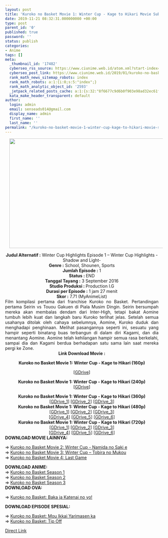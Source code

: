 ```yaml
---
layout: post
title: 'Kuroko no Basket Movie 1: Winter Cup - Kage to Hikari Movie Subtitle Indonesia'
date: 2019-11-21 08:32:31.000000000 +00:00
type: post
parent_id: '0'
published: true
password: ''
status: publish
categories:
- Anime
tags: []
meta:
  _thumbnail_id: '17482'
  cyberseo_rss_source: https://www.ciunime.web.id/atom.xml?start-index=2851&max-results=150
  cyberseo_post_link: https://www.ciunime.web.id/2019/01/kuroko-no-basket-movie-1-winter-cup.html
  rank_math_news_sitemap_robots: index
  rank_math_robots: a:1:{i:0;s:5:"index";}
  rank_math_analytic_object_id: '2593'
  _jetpack_related_posts_cache: a:1:{s:32:"8f6677c9d6b0f903e98ad32ec61f8deb";a:2:{s:7:"expires";i:1653145680;s:7:"payload";a:3:{i:0;a:1:{s:2:"id";i:25977;}i:1;a:1:{s:2:"id";i:25983;}i:2;a:1:{s:2:"id";i:25979;}}}}
  kata_make_header_transparent: default
author:
  login: admin
  email: senseads014@gmail.com
  display_name: admin
  first_name: ''
  last_name: ''
permalink: "/kuroko-no-basket-movie-1-winter-cup-kage-to-hikari-movie-subtitle-indonesia/"
---
```

<div class="separator" style="clear: both; text-align: center;"><a href="https://3.bp.blogspot.com/-_r_AJ-GNpYg/XEv6dEzxwoI/AAAAAAAAIkk/YveMS27rxBsVryunP_s6SSpcSo5XU37zgCLcBGAs/s1600/Kuroko%2Bno%2BBasket%2BMovie%2B1%2B-%2BWinter%2BCup%2B-%2BKage%2Bto%2BHikari.jpg" imageanchor="1" style="margin-left: 1em; margin-right: 1em;"><img border="0" data-original-height="720" data-original-width="1280" height="360" src="{{ site.baseurl }}/assets/2019/11/Kuroko%2Bno%2BBasket%2BMovie%2B1%2B-%2BWinter%2BCup%2B-%2BKage%2Bto%2BHikari.jpg" width="640" /></a></div>
<p>
<div style="text-align: center;"><b>Judul</b><b><b> Alternatif</b> :</b> Winter Cup Highlights Episode 1 – Winter Cup Highlights -Shadow and Light-</div>
<div style="text-align: center;"><b><b>Genre :</b></b>&nbsp;School, Shounen, Sports</div>
<div style="text-align: center;"><b>Jumlah Episode :</b> 1<br /><b>Status :&nbsp;</b>END<br /><b>Tanggal Tayang :</b> 3 September 2016<br /><b>Studio Produksi : </b>Production I.G<br /><b>Durasi per Episode :</b> 1 jam 27 menit</div>
<div style="text-align: center;"><b>Skor :</b> 7.71 (MyAnimeList)</div>
<div style="text-align: center;"></div>
<div style="text-align: justify;">Film kompilasi pertama dari franchise Kuroko no Basket. Pertandingan pertama Seirin vs Touou Gakuen di Piala Musim Dingin. Seirin bersumpah mereka akan membalas dendam dari Inter-High, tetapi bakat Aomine tumbuh lebih kuat dan langkah baru Kuroko terlihat jelas. Setelah semua usahanya ditolak oleh cahaya sebelumnya, Aomine, Kuroko duduk dan menghadapi penghinaan. Melihat pasangannya seperti ini, sesuatu yang hampir seperti binatang buas terbangun di dalam diri Kagami, dan dia menantang Aomine. Aomine telah kehilangan hampir semua rasa berkelahi, sampai dia dan Kagami berdua berhadapan satu sama lain saat mereka pergi ke Zone.</div>
<div style="text-align: justify;"></div>
<div style="text-align: justify;"></div>
<div style="text-align: center;"><b>Link Download Movie :</b></div>
<div style="text-align: center;">
<div style="text-align: center;"></div>
<p><b>Kuroko no Basket Movie 1: Winter Cup - Kage to Hikari (160p)</b>
<div style="text-align: center;">[<a href="https://drive.google.com/uc?export=download&amp;id=1h5xi4Fl5gtCxu3okiQ2gXnm6UGXwPfXW" target="_blank" rel="noopener">GDrive</a>]</div>
<p>
<div style="text-align: center;"><b>Kuroko no Basket Movie 1: Winter Cup - Kage to Hikari (240p)</b></div>
<div style="text-align: center;">[<a href="https://drive.google.com/uc?export=download&amp;id=1GF2oZbRcVANkaBGo5vpuAI4eZhVWHMiE" target="_blank" rel="noopener">GDrive</a>]</p>
</div>
</div>
<div style="text-align: center;"><b>Kuroko no Basket Movie 1: Winter Cup - Kage to Hikari (360p)</b></div>
<div style="text-align: center;">[<a href="https://drive.google.com/uc?export=download&amp;id=13kJp-np9uxXqHjSxJwQQkTnEDS25ZXiC" target="_blank" rel="noopener">GDrive_1</a>] [<a href="https://drive.google.com/uc?id=1CyWXkCymIcWnZPOuBsN5WGVSFlVsEQug" target="_blank" rel="noopener">GDrive_2</a>] [<a href="https://drive.google.com/uc?export=download&amp;id=1pXMw7_LVipdi5aCdjfsxkk0txrGRZ6Xx" target="_blank" rel="noopener">GDrive_3</a>]</div>
<div style="text-align: center;"></div>
<div style="text-align: center;"><b>Kuroko no Basket Movie 1: Winter Cup - Kage to Hikari (480p)</b><br />[<a href="https://drive.google.com/uc?id=1VGHl1uW18jKqvREYC1lm3Ph0eo05lekh" target="_blank" rel="noopener">GDrive_1</a>] [<a href="http://drive.google.com/uc?id=1P72_1SmfdMNfET8PGL27jaXeW0eWb57y" target="_blank" rel="noopener">GDrive_2</a>] [<a href="https://drive.google.com/uc?id=1seSxHAN8zgzxamM888v4kihSRA3zpcN3" target="_blank" rel="noopener">GDrive_3</a>]<br />[<a href="https://drive.google.com/uc?export=download&amp;id=1OWK-8IKGkf2kTcsrLorbsR5H1iAjo6FA" target="_blank" rel="noopener">GDrive_4</a>] [<a href="https://drive.google.com/uc?id=1DcC6mEXy8qNZ3TQ1ScfNzt7KQS1BfsGK" target="_blank" rel="noopener">GDrive_5</a>] [<a href="https://drive.google.com/uc?export=download&amp;id=1fKic4Scl5p4CnwgY9qfrxT7HLiQnKLUu" target="_blank" rel="noopener">GDrive_6</a>]</div>
<div style="text-align: center;"><b>Kuroko no Basket Movie 1: Winter Cup - Kage to Hikari (720p)</b><br />[<a href="https://drive.google.com/uc?id=1GrIRuuDmJC-a702B0OkvvxCc2-fMVOui" target="_blank" rel="noopener">GDrive_1</a>] [<a href="https://drive.google.com/uc?id=1GrIRuuDmJC-a702B0OkvvxCc2-fMVOui" target="_blank" rel="noopener">GDrive_2</a>] [<a href="https://drive.google.com/uc?id=1j50nzDAWqnsYoGPN8t7D_yw7yLp52zyG" target="_blank" rel="noopener">GDrive_3</a>]<br />[<a href="http://drive.google.com/uc?id=1_zWx-bDKpoEXENKth04dMwCuj8CEv2Ro" target="_blank" rel="noopener">GDrive_4</a>] [<a href="https://drive.google.com/uc?export=download&amp;id=1DcEFfKxnjWd08UcNbVHYlrZlqhz63fFp" target="_blank" rel="noopener">GDrive_5</a>] [<a href="https://drive.google.com/uc?id=1ivaaFK1_KX8pMjAOH2XlMilAfeMRrp-7" target="_blank" rel="noopener">GDrive_6</a>]
<div style="text-align: left;">
<div style="text-align: justify;"><b>DOWNLOAD MOVIE&nbsp;</b><b>LAINNYA</b><b>:</b></p>
<p>=&gt;&nbsp;<a href="https://www.ciunime.web.id/2019/01/kuroko-no-basket-movie-2-winter-cup.html" target="_blank" rel="noopener">Kuroko no Basket Movie 2: Winter Cup - Namida no Saki e</a><br />=&gt;&nbsp;<a href="https://www.ciunime.web.id/2019/06/kuroko-no-basket-movie-3-winter-cup.html" target="_blank" rel="noopener">Kuroko no Basket Movie 3: Winter Cup – Tobira no Mukou</a><br />=&gt;&nbsp;<a href="https://www.ciunime.web.id/2019/01/kuroko-no-basket-movie-4-last-game.html" target="_blank" rel="noopener">Kuroko no Basket Movie 4: Last Game</a></p>
</div>
<div style="text-align: justify;"><b>DOWNLOAD ANIME:</b></div>
<div style="text-align: justify;">=&gt;&nbsp;<a href="https://www.ciunime.web.id/2019/01/kuroko-no-basket-season-1-episode-01-25.html" target="_blank" rel="noopener">Kuroko no Basket Season 1</a></div>
<div style="text-align: justify;">=&gt;&nbsp;<a href="https://www.ciunime.web.id/2019/01/kuroko-no-basket-season-2-episode-01-25.html" target="_blank" rel="noopener">Kuroko no Basket Season 2</a><br />=&gt;&nbsp;<a href="https://www.ciunime.web.id/2019/01/kuroko-no-basket-season-3-episode-01-25.html" target="_blank" rel="noopener">Kuroko no Basket Season 3</a></div>
<div style="text-align: justify;"><b>DOWNLOAD OVA:</b></p>
<p>=&gt;&nbsp;<a href="https://www.ciunime.web.id/2019/09/kuroko-no-basket-baka-ja-katenai-no-yo.html" target="_blank" rel="noopener">Kuroko no Basket: Baka ja Katenai no yo!</a></p>
<p><b>DOWNLOAD EPISODE SPESIAL:</b></p>
<p>=&gt;&nbsp;<a href="https://www.ciunime.web.id/2019/09/kuroko-no-basket-mou-ikkai-yarimasen-ka.html" target="_blank" rel="noopener">Kuroko no Basket: Mou Ikkai Yarimasen ka</a><br />=&gt;&nbsp;<a href="https://www.ciunime.web.id/2019/09/kuroko-no-basket-tip-off-spesial.html" target="_blank" rel="noopener">Kuroko no Basket: Tip Off</a></p>
</div>
</div>
</div>
<link rel="stylesheet" href="https://cdnjs.cloudflare.com/ajax/libs/font-awesome/4.7.0/css/font-awesome.min.css" />
<div class="divbtn"> <a href="https://handymansurrender.com/fihup8buzv?key=94550f7ce39444073321dde3b8782f97" class="btn"><i class="fa fa-download"></i> Direct Link</a> </div>
